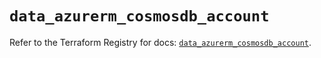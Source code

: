 # `data_azurerm_cosmosdb_account`

Refer to the Terraform Registry for docs: [`data_azurerm_cosmosdb_account`](https://registry.terraform.io/providers/hashicorp/azurerm/4.39.0/docs/data-sources/cosmosdb_account).
